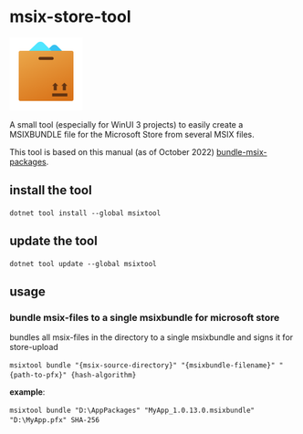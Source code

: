 # msix-store-tool

![MsixStoreTool](https://raw.githubusercontent.com/lk-code/msix-store-tool/main/icon_128.png)

A small tool (especially for WinUI 3 projects) to easily create a MSIXBUNDLE file for the Microsoft Store from several MSIX files.

This tool is based on this manual (as of October 2022) [bundle-msix-packages](https://learn.microsoft.com/en-us/windows/msix/packaging-tool/bundle-msix-packages).

## install the tool

`dotnet tool install --global msixtool`

## update the tool

`dotnet tool update --global msixtool`

## usage

### bundle msix-files to a single msixbundle for microsoft store

bundles all msix-files in the directory to a single msixbundle and signs it for store-upload

`msixtool bundle "{msix-source-directory}" "{msixbundle-filename}" "{path-to-pfx}" {hash-algorithm}`

**example**:

`msixtool bundle "D:\AppPackages" "MyApp_1.0.13.0.msixbundle" "D:\MyApp.pfx" SHA-256`
